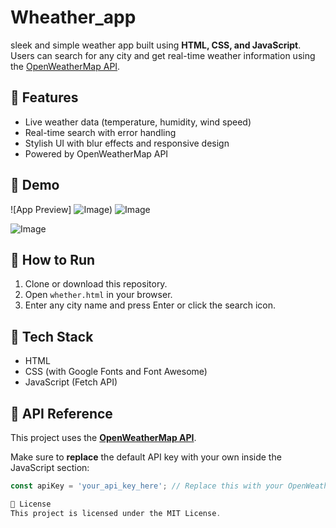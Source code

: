 # Wheather_app
 sleek and simple weather app built using **HTML, CSS, and JavaScript**. Users can search for any city and get real-time weather information using the [OpenWeatherMap API](https://openweathermap.org/).
## 🔧 Features

- Live weather data (temperature, humidity, wind speed)
- Real-time search with error handling
- Stylish UI with blur effects and responsive design
- Powered by OpenWeatherMap API

## 🚀 Demo

![App Preview] ![Image](https://github.com/user-attachments/assets/2e5518a7-4a71-4e10-9e47-85425aa10dd9))
![Image](https://github.com/user-attachments/assets/b1500106-53cb-4f43-b119-40b52f7d7d50)

![Image](https://github.com/user-attachments/assets/78bf35fc-de23-496a-a718-108baa5aea10)

## 📁 How to Run

1. Clone or download this repository.
2. Open `whether.html` in your browser.
3. Enter any city name and press Enter or click the search icon.

## 🧠 Tech Stack

- HTML
- CSS (with Google Fonts and Font Awesome)
- JavaScript (Fetch API)

## 📌 API Reference

This project uses the **[OpenWeatherMap API](https://openweathermap.org/api)**.

Make sure to **replace** the default API key with your own inside the JavaScript section:

```javascript
const apiKey = 'your_api_key_here'; // Replace this with your OpenWeatherMap API key

📄 License
This project is licensed under the MIT License.
